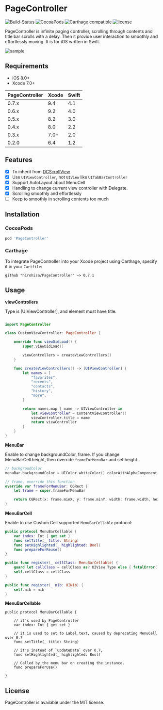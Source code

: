 PageController
==================
[![Build-Status](https://api.travis-ci.org/hirohisa/PageController.svg?branch=master)](https://travis-ci.org/hirohisa/PageController)
[![CocoaPods](https://img.shields.io/cocoapods/v/PageController.svg)](https://cocoapods.org/pods/PageController)
[![Carthage compatible](https://img.shields.io/badge/Carthage-compatible-4BC51D.svg?style=flat)](https://github.com/Carthage/Carthage)
[![license](https://img.shields.io/badge/license-MIT-000000.svg)](https://github.com/hirohisa/ImageLoaderSwift/blob/master/LICENSE)

PageController is infinite paging controller, scrolling through contents and title bar scrolls with a delay. Then it provide user interaction to smoothly and effortlessly moving. It is for iOS written in Swift.

![sample](Example%20project/example.gif)

Requirements
----------
- iOS 8.0+
- Xcode 7.0+

PageController | Xcode | Swift
-------------- | ----- | -----
0.7.x          | 9.4   | 4.1
0.6.x          | 9.2   | 4.0
0.5.x          | 8.2   | 3.0
0.4.x          | 8.0   | 2.2
0.3.x          | 7.0+  | 2.0
0.2.0          | 6.4   | 1.2


Features
----------

- [x] To inherit from [DCScrollView](https://github.com/hirohisa/DCScrollView)
- [x] Use `UIViewController`, not `UIView` like `UITabBarController`
- [x] Support AutoLayout about MenuCell
- [x] Handling to change current view controller with Delegate.
- [x] Scrolling smoothly and effortlessly
- [ ] Keep to smoothly in scrolling contents too much

Installation
----------

### CocoaPods

```ruby
pod 'PageController'
```

### Carthage

To integrate PageController into your Xcode project using Carthage, specify it in your `Cartfile`:

```
github "hirohisa/PageController" ~> 0.7.1
```

Usage
----------

**viewControllers**

Type is [UIViewController], and element must have title.

```swift

import PageController

class CustomViewController: PageController {

    override func viewDidLoad() {
        super.viewDidLoad()

        viewControllers = createViewControllers()
    }

    func createViewControllers() -> [UIViewController] {
        let names = [
            "favorites",
            "recents",
            "contacts",
            "history",
            "more",
        ]

        return names.map { name -> UIViewController in
            let viewController = ContentViewController()
            viewController.title = name
            return viewController
        }
    }
}

```

**MenuBar**

Enable to change backgroundColor, frame.
If you change MenuBarCell.height, then override `frameForMenuBar` and set height.
```swift
// backgroudColor
menuBar.backgroundColor = UIColor.whiteColor().colorWithAlphaComponent(0.9)

// frame, override this function
override var frameForMenuBar: CGRect {
    let frame = super.frameForMenuBar

    return CGRect(x: frame.minX, y: frame.minY, width: frame.width, height: 60)
}
```

**MenuBarCell**

Enable to use Custom Cell supported `MenuBarCellable` protocol:
```swift
public protocol MenuBarCellable {
    var index: Int { get set }
    func setTitle(_ title: String)
    func setHighlighted(_ highlighted: Bool)
    func prepareForReuse()
}

public func register(_ cellClass: MenuBarCellable) {
    guard let cellClass = cellClass as? UIView.Type else { fatalError() }
    self.cellClass = cellClass
}

public func register(_ nib: UINib) {
    self.nib = nib
}
```

**MenuBarCellable**

```
public protocol MenuBarCellable {

    // it's used by PageController
    var index: Int { get set }

    // it is used to set to Label.text, caused by deprecating MenuCell over 0.7
    func setTitle(_ title: String)

    // it's instead of `updateData` over 0.7,
    func setHighlighted(_ highlighted: Bool)

    // Called by the menu bar on creating the instance.
    func prepareForUse()

}
```

## License

PageController is available under the MIT license.
